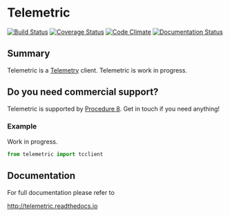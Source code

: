 # Telemetric

[![Build Status](https://travis-ci.org/knipknap/telemetric.svg?branch=master)](https://travis-ci.org/knipknap/telemetric)
[![Coverage Status](https://coveralls.io/repos/github/knipknap/telemetric/badge.svg?branch=master)](https://coveralls.io/github/knipknap/telemetric?branch=master)
[![Code Climate](https://lima.codeclimate.com/github/knipknap/telemetric/badges/gpa.svg)](https://lima.codeclimate.com/github/knipknap/telemetric)
[![Documentation Status](https://readthedocs.org/projects/telemetric/badge/?version=latest)](http://telemetric.readthedocs.io/en/latest/?badge=latest)

## Summary

Telemetric is a [Telemetry](https://www.ietf.org/archive/id/draft-wu-t2trg-network-telemetry-00.txt) client.
Telemetric is work in progress.

## Do you need commercial support?

Telemetric is supported by [Procedure 8](https://procedure8.com). Get in touch if you need anything!

### Example

Work in progress.

```python
from telemetric import tcclient
```

## Documentation

For full documentation please refer to

  http://telemetric.readthedocs.io

